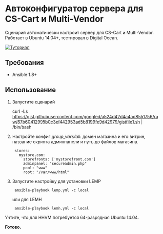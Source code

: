 # Автоконфигуратор сервера для CS-Cart и Multi-Vendor

Сценарий автоматически настроит сервер для CS-Cart и Multi-Vendor. Работает в Ubuntu 14.04+, тестировал в Digital Ocean.

[![Туториал](https://img.youtube.com/vi/Z_iVBRcmlaA/0.jpg)](https://www.youtube.com/watch?v=Z_iVBRcmlaA)

## Требования

 - Ansible 1.8+

## Использование

 1. Запустите сценарий 

	 curl -Ls https://gist.githubusercontent.com/gongled/a524d42d4a4ad8551756/raw/67b60412995b0c3ef442953ad5b8199fe9d42979/gistfile1.sh | /bin/bash

 2. Настройте конфиг *group_vars/all*: домен магазина и его витрин, название скрипта админпанели и путь до файлов магазина.

         stores:
           mystore.com:
             storefronts: ['mystorefront.com']
             adminpanel: "secureadmin.php"
             pool: "www"
             root: "/var/www/html"

 3. Запустите настройку для установки LEMP

         ansible-playbook lemp.yml -c local

    или для LEMH

         ansible-playbook lemh.yml -c local

 Учтите, что для HHVM потребуется 64-разрядная Ubuntu 14.04.

 **Готово.**
